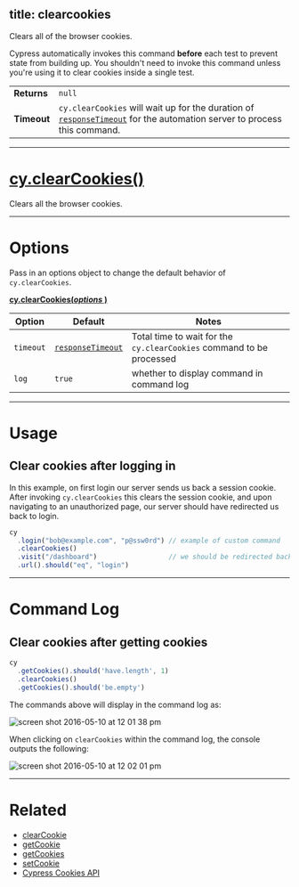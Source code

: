 title: clearcookies
---

Clears all of the browser cookies.

Cypress automatically invokes this command **before** each test to prevent state from building up. You shouldn't need to invoke this command unless you're using it to clear cookies inside a single test.

| | |
|--- | --- |
| **Returns** | `null` |
| **Timeout** | `cy.clearCookies` will wait up for the duration of [`responseTimeout`](https://on.cypress.io/guides/configuration#section-timeouts) for the automation server to process this command.|

***

# [cy.clearCookies()](#section-usage)

Clears all the browser cookies.

***

# Options

Pass in an options object to change the default behavior of `cy.clearCookies`.

**[cy.clearCookies(*options* )](#options-usage)**

Option | Default | Notes
--- | --- | ---
`timeout` | [`responseTimeout`](https://on.cypress.io/guides/configuration#section-timeouts) | Total time to wait for the `cy.clearCookies` command to be processed
`log` | `true` | whether to display command in command log

***

# Usage

## Clear cookies after logging in

In this example, on first login our server sends us back a session cookie. After invoking `cy.clearCookies` this clears the session cookie, and upon navigating to an unauthorized page, our server should have redirected us back to login.

```javascript
cy
  .login("bob@example.com", "p@ssw0rd") // example of custom command
  .clearCookies()
  .visit("/dashboard")                  // we should be redirected back to login
  .url().should("eq", "login")
```

***

# Command Log

## Clear cookies after getting cookies

```javascript
cy
  .getCookies().should('have.length', 1)
  .clearCookies()
  .getCookies().should('be.empty')
```

The commands above will display in the command log as:

![screen shot 2016-05-10 at 12 01 38 pm](https://cloud.githubusercontent.com/assets/1271364/15153391/1afa9fb4-16a7-11e6-9a76-3c3e6b4b9f6b.png)

When clicking on `clearCookies` within the command log, the console outputs the following:

![screen shot 2016-05-10 at 12 02 01 pm](https://cloud.githubusercontent.com/assets/1271364/15153392/1afb086e-16a7-11e6-9541-1b1794e14705.png)

***

# Related

- [clearCookie](https://on.cypress.io/api/clearcookie)
- [getCookie](https://on.cypress.io/api/getcookie)
- [getCookies](https://on.cypress.io/api/getcookies)
- [setCookie](https://on.cypress.io/api/setcookie)
- [Cypress Cookies API](https://on.cypress.io/api/cookies)